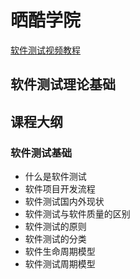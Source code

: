 # 晒酷学院
[软件测试视频教程](http://shareku.ke.qq.com/?tuin=22759d84#category=-1&tab=1)

## 软件测试理论基础

## 课程大纲
### 软件测试基础
- 什么是软件测试
- 软件项目开发流程
- 软件测试国内外现状
- 软件测试与软件质量的区别
- 软件测试的原则
- 软件测试的分类
- 软件生命周期模型
- 软件测试周期模型


